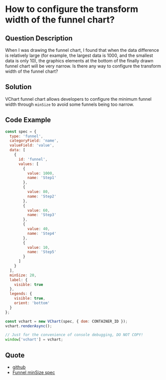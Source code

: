# How to configure the transform width of the funnel chart?

## Question Description

When I was drawing the funnel chart, I found that when the data difference is relatively large (for example, the largest data is 1000, and the smallest data is only 10), the graphics elements at the bottom of the finally drawn funnel chart will be very narrow. Is there any way to configure the transform width of the funnel chart?

## Solution

VChart funnel chart allows developers to configure the minimum funnel width through `minSize` to avoid some funnels being too narrow.

## Code Example

```javascript livedemo
const spec = {
  type: 'funnel',
  categoryField: 'name',
  valueField: 'value',
  data: [
    {
      id: 'funnel',
      values: [
        {
          value: 1000,
          name: 'Step1'
        },
        {
          value: 80,
          name: 'Step2'
        },
        {
          value: 60,
          name: 'Step3'
        },
        {
          value: 40,
          name: 'Step4'
        },
        {
          value: 10,
          name: 'Step5'
        }
      ]
    }
  ],
  minSize: 20,
  label: {
    visible: true
  },
  legends: {
    visible: true,
    orient: 'bottom'
  }
};

const vchart = new VChart(spec, { dom: CONTAINER_ID });
vchart.renderAsync();

// Just for the convenience of console debugging, DO NOT COPY!
window['vchart'] = vchart;
```

## Quote

- [github](https://github.com/VisActor/VChart)
- [Funnel minSize spec](https://visactor.io/vchart/option/funnelChart#minSize)
